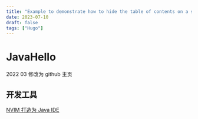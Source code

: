 ```yaml
---
title: "Example to demonstrate how to hide the table of contents on a single post"
date: 2023-07-10
draft: false
tags: ["Hugo"]
---
```

# JavaHello

2022 03 修改为 github 主页

## 开发工具

[NVIM 打造为 Java IDE](./dev/tools/NVIM-LSP-Java-IDE.md)
